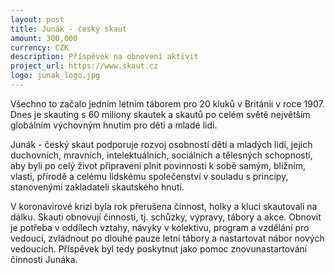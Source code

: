 ```yaml
---
layout: post
title: Junák - český skaut
amount: 300,000
currency: CZK
description: Příspěvek na obnovení aktivit
project_url: https://www.skaut.cz
logo: junak_logo.jpg
---
```


Všechno to začalo jedním letním táborem pro 20 kluků v Británii v roce 1907. Dnes je skauting s 60 miliony skautek a skautů po celém světě největším globálním výchovným hnutím pro děti a mladé lidi.

Junák - český skaut podporuje rozvoj osobností dětí a mladých lidí, jejich duchovních, mravních, intelektuálních, sociálních a tělesných schopností, aby byli po celý život připraveni plnit povinnosti k sobě samým, bližním, vlasti, přírodě a celému lidskému společenství v souladu s principy, stanovenými zakladateli skautského hnutí.

V koronavirové krizi byla rok přerušena činnost, holky a kluci skautovali na dálku. Skauti obnovují činnosti, tj. schůzky, výpravy, tábory a akce. Obnovit je potřeba v oddílech vztahy, návyky v kolektivu, program a vzdělání pro vedoucí, zvládnout po dlouhé pauze letní tábory a nastartovat nábor nových vedoucích. Příspěvek byl tedy poskytnut jako pomoc znovunastartování činnosti Junáka.
